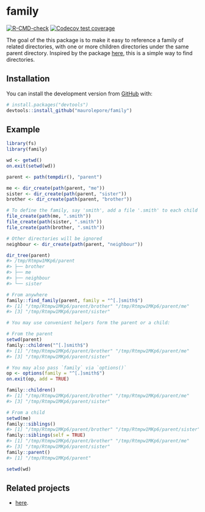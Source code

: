 
<!-- README.md is generated from README.Rmd. Please edit that file -->

# family

<!-- badges: start -->

[![R-CMD-check](https://github.com/maurolepore/family/workflows/R-CMD-check/badge.svg)](https://github.com/maurolepore/family/actions)
[![Codecov test
coverage](https://codecov.io/gh/maurolepore/family/branch/master/graph/badge.svg)](https://codecov.io/gh/maurolepore/family?branch=master)
<!-- badges: end -->

The goal of the this package is to make it easy to reference a family of
related directories, with one or more children directories under the
same parent directory. Inspired by the package
[here](https://github.com/r-lib/here), this is a simple way to find
directories.

## Installation

You can install the development version from
[GitHub](https://github.com/) with:

``` r
# install.packages("devtools")
devtools::install_github("maurolepore/family")
```

## Example

``` r
library(fs)
library(family)

wd <- getwd()
on.exit(setwd(wd))

parent <- path(tempdir(), "parent")

me <- dir_create(path(parent, "me"))
sister <- dir_create(path(parent, "sister"))
brother <- dir_create(path(parent, "brother"))

# To define the family, say 'smith', add a file '.smith' to each child directory
file_create(path(me, ".smith"))
file_create(path(sister, ".smith"))
file_create(path(brother, ".smith"))

# Other directories will be ignored
neighbour <- dir_create(path(parent, "neighbour"))

dir_tree(parent)
#> /tmp/Rtmpw1MKp6/parent
#> ├── brother
#> ├── me
#> ├── neighbour
#> └── sister

# From anywhere
family::find_family(parent, family = "^[.]smith$")
#> [1] "/tmp/Rtmpw1MKp6/parent/brother" "/tmp/Rtmpw1MKp6/parent/me"     
#> [3] "/tmp/Rtmpw1MKp6/parent/sister"

# You may use convenient helpers form the parent or a child:

# From the parent
setwd(parent)
family::children("^[.]smith$")
#> [1] "/tmp/Rtmpw1MKp6/parent/brother" "/tmp/Rtmpw1MKp6/parent/me"     
#> [3] "/tmp/Rtmpw1MKp6/parent/sister"

# You may also pass `family` via `options()`
op <- options(family = "^[.]smith$")
on.exit(op, add = TRUE)

family::children()
#> [1] "/tmp/Rtmpw1MKp6/parent/brother" "/tmp/Rtmpw1MKp6/parent/me"     
#> [3] "/tmp/Rtmpw1MKp6/parent/sister"

# From a child
setwd(me)
family::siblings()
#> [1] "/tmp/Rtmpw1MKp6/parent/brother" "/tmp/Rtmpw1MKp6/parent/sister"
family::siblings(self = TRUE)
#> [1] "/tmp/Rtmpw1MKp6/parent/brother" "/tmp/Rtmpw1MKp6/parent/me"     
#> [3] "/tmp/Rtmpw1MKp6/parent/sister"
family::parent()
#> [1] "/tmp/Rtmpw1MKp6/parent"

setwd(wd)
```

## Related projects

-   [here](https://github.com/r-lib/here).
